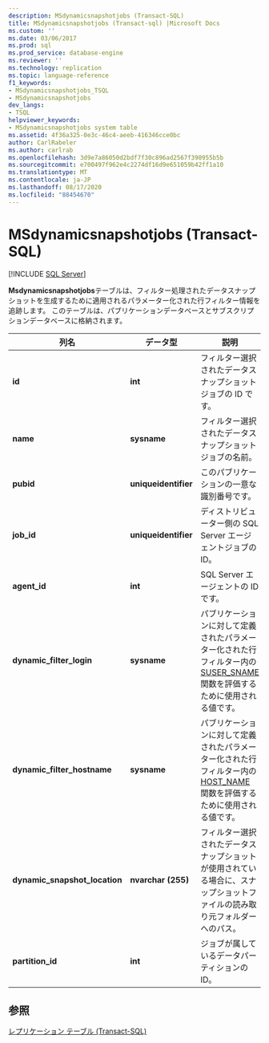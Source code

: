 ```yaml
---
description: MSdynamicsnapshotjobs (Transact-SQL)
title: MSdynamicsnapshotjobs (Transact-sql) |Microsoft Docs
ms.custom: ''
ms.date: 03/06/2017
ms.prod: sql
ms.prod_service: database-engine
ms.reviewer: ''
ms.technology: replication
ms.topic: language-reference
f1_keywords:
- MSdynamicsnapshotjobs_TSQL
- MSdynamicsnapshotjobs
dev_langs:
- TSQL
helpviewer_keywords:
- MSdynamicsnapshotjobs system table
ms.assetid: 4f36a325-0e3c-46c4-aeeb-416346cce0bc
author: CarlRabeler
ms.author: carlrab
ms.openlocfilehash: 3d9e7a86050d2bdf7f30c896ad2567f390955b5b
ms.sourcegitcommit: e700497f962e4c2274df16d9e651059b42ff1a10
ms.translationtype: MT
ms.contentlocale: ja-JP
ms.lasthandoff: 08/17/2020
ms.locfileid: "88454670"
---
```

# <a name="msdynamicsnapshotjobs-transact-sql"></a>MSdynamicsnapshotjobs (Transact-SQL)
[!INCLUDE [SQL Server](../../includes/applies-to-version/sqlserver.md)]

  **Msdynamicsnapshotjobs**テーブルは、フィルター処理されたデータスナップショットを生成するために適用されるパラメーター化された行フィルター情報を追跡します。 このテーブルは、パブリケーションデータベースとサブスクリプションデータベースに格納されます。  
  
|列名|データ型|説明|  
|-----------------|---------------|-----------------|  
|**id**|**int**|フィルター選択されたデータスナップショットジョブの ID です。|  
|**name**|**sysname**|フィルター選択されたデータスナップショットジョブの名前。|  
|**pubid**|**uniqueidentifier**|このパブリケーションの一意な識別番号です。|  
|**job_id**|**uniqueidentifier**|ディストリビューター側の SQL Server エージェントジョブの ID。|  
|**agent_id**|**int**|SQL Server エージェントの ID です。|  
|**dynamic_filter_login**|**sysname**|パブリケーションに対して定義されたパラメーター化された行フィルター内の [SUSER_SNAME](../../t-sql/functions/suser-sname-transact-sql.md) 関数を評価するために使用される値です。|  
|**dynamic_filter_hostname**|**sysname**|パブリケーションに対して定義されたパラメーター化された行フィルター内の [HOST_NAME](../../t-sql/functions/host-name-transact-sql.md) 関数を評価するために使用される値です。|  
|**dynamic_snapshot_location**|**nvarchar (255)**|フィルター選択されたデータスナップショットが使用されている場合に、スナップショットファイルの読み取り元フォルダーへのパス。|  
|**partition_id**|**int**|ジョブが属しているデータパーティションの ID。|  
  
## <a name="see-also"></a>参照  
 [レプリケーション テーブル &#40;Transact-SQL&#41;](../../relational-databases/system-tables/replication-tables-transact-sql.md)  
  
  
